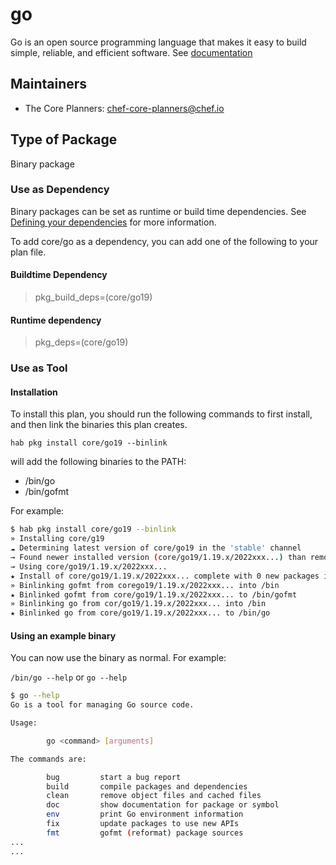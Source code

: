 # go

Go is an open source programming language that makes it easy to build simple, reliable, and efficient software.  See [documentation](https://golang.org)

## Maintainers

* The Core Planners: <chef-core-planners@chef.io>

## Type of Package

Binary package

### Use as Dependency

Binary packages can be set as runtime or build time dependencies. See [Defining your dependencies](https://www.habitat.sh/docs/developing-packages/developing-packages/#sts=Define%20Your%20Dependencies) for more information.

To add core/go as a dependency, you can add one of the following to your plan file.

#### Buildtime Dependency

> pkg_build_deps=(core/go19)

#### Runtime dependency

> pkg_deps=(core/go19)

### Use as Tool

#### Installation

To install this plan, you should run the following commands to first install, and then link the binaries this plan creates.

``hab pkg install core/go19 --binlink``

will add the following binaries to the PATH:

* /bin/go
* /bin/gofmt

For example:

```bash
$ hab pkg install core/go19 --binlink
» Installing core/g19
☁ Determining latest version of core/go19 in the 'stable' channel
→ Found newer installed version (core/go19/1.19.x/2022xxx...) than remote version (core/go19/1.19.x/2022xxx...)
→ Using core/go19/1.19.x/2022xxx...
★ Install of core/go19/1.19.x/2022xxx... complete with 0 new packages installed.
» Binlinking gofmt from corego19/1.19.x/2022xxx... into /bin
★ Binlinked gofmt from core/go19/1.19.x/2022xxx... to /bin/gofmt
» Binlinking go from cor/go19/1.19.x/2022xxx... into /bin
★ Binlinked go from core/go19/1.19.x/2022xxx... to /bin/go
```

#### Using an example binary

You can now use the binary as normal.  For example:

``/bin/go --help`` or ``go --help``

```bash
$ go --help
Go is a tool for managing Go source code.

Usage:

        go <command> [arguments]

The commands are:

        bug         start a bug report
        build       compile packages and dependencies
        clean       remove object files and cached files
        doc         show documentation for package or symbol
        env         print Go environment information
        fix         update packages to use new APIs
        fmt         gofmt (reformat) package sources
...
...
```
